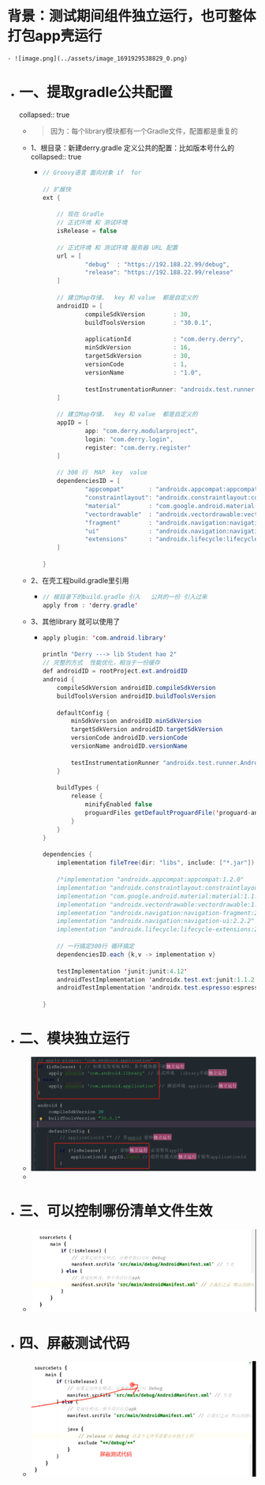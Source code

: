 # 背景：测试期间组件独立运行，也可整体打包app壳运行
	- ![image.png](../assets/image_1691929538829_0.png)
- # 一、提取gradle公共配置
  collapsed:: true
	- >因为：每个library模块都有一个Gradle文件，配置都是重复的
	- 1、根目录：新建derry.gradle 定义公共的配置：比如版本号什么的
	  collapsed:: true
		- ```groovy
		  // Groovy语言 面向对象 if  for
		  
		  // 扩展快
		  ext {
		  
		      // 现在 Gradle
		      // 正式环境 和 测试环境
		      isRelease = false
		  
		      // 正式环境 和 测试环境 服务器 URL 配置
		      url = [
		              "debug"  : "https://192.188.22.99/debug",
		              "release": "https://192.188.22.99/release"
		      ]
		  
		      // 建立Map存储，  key 和 value  都是自定义的
		      androidID = [
		              compileSdkVersion        : 30,
		              buildToolsVersion        : "30.0.1",
		  
		              applicationId            : "com.derry.derry",
		              minSdkVersion            : 16,
		              targetSdkVersion         : 30,
		              versionCode              : 1,
		              versionName              : "1.0",
		  
		              testInstrumentationRunner: "androidx.test.runner.AndroidJUnitRunner"
		      ]
		  
		      // 建立Map存储，  key 和 value  都是自定义的
		      appID = [
		              app: "com.derry.modularproject",
		              login: "com.derry.login",
		              register: "com.derry.register"
		      ]
		  
		      // 300 行  MAP  key  value
		      dependenciesID = [
		              "appcompat"       : "androidx.appcompat:appcompat:1.2.0",
		              "constraintlayout": "androidx.constraintlayout:constraintlayout:2.0.1",
		              "material"        : "com.google.android.material:material:1.1.0",
		              "vectordrawable"  : "androidx.vectordrawable:vectordrawable:1.1.0",
		              "fragment"        : "androidx.navigation:navigation-fragment:2.2.2",
		              "ui"              : "androidx.navigation:navigation-ui:2.2.2",
		              "extensions"      : "androidx.lifecycle:lifecycle-extensions:2.2.0",
		      ]
		  
		  }
		  ```
	- 2、在壳工程build.gradle里引用
		- ```java
		  // 根目录下的build.gradle 引入   公共的一份 引入过来
		  apply from : 'derry.gradle'
		  ```
	- 3、其他library 就可以使用了
		- ```java
		  apply plugin: 'com.android.library'
		  
		  println "Derry ---> lib Student hao 2"
		  // 完整的方式  性能优化，相当于一份缓存
		  def androidID = rootProject.ext.androidID
		  android {
		      compileSdkVersion androidID.compileSdkVersion
		      buildToolsVersion androidID.buildToolsVersion
		  
		      defaultConfig {
		          minSdkVersion androidID.minSdkVersion
		          targetSdkVersion androidID.targetSdkVersion
		          versionCode androidID.versionCode
		          versionName androidID.versionName
		  
		          testInstrumentationRunner "androidx.test.runner.AndroidJUnitRunner"
		      }
		  
		      buildTypes {
		          release {
		              minifyEnabled false
		              proguardFiles getDefaultProguardFile('proguard-android-optimize.txt'), 'proguard-rules.pro'
		          }
		      }
		  }
		  
		  dependencies {
		      implementation fileTree(dir: "libs", include: ["*.jar"])
		  
		      /*implementation "androidx.appcompat:appcompat:1.2.0"
		      implementation "androidx.constraintlayout:constraintlayout:2.0.1"
		      implementation "com.google.android.material:material:1.1.0"
		      implementation "androidx.vectordrawable:vectordrawable:1.1.0"
		      implementation "androidx.navigation:navigation-fragment:2.2.2"
		      implementation "androidx.navigation:navigation-ui:2.2.2"
		      implementation "androidx.lifecycle:lifecycle-extensions:2.2.0"*/
		  
		      // 一行搞定300行 循环搞定
		      dependenciesID.each {k,v -> implementation v}
		  
		      testImplementation 'junit:junit:4.12'
		      androidTestImplementation 'androidx.test.ext:junit:1.1.2'
		      androidTestImplementation 'androidx.test.espresso:espresso-core:3.3.0'
		  
		  }
		  ```
- # 二、模块独立运行
	- ![image.png](../assets/image_1691936162686_0.png)
	-
- # 三、可以控制哪份清单文件生效
	- ![image.png](../assets/image_1691936498128_0.png)
- # 四、屏蔽测试代码
	- ![image.png](../assets/image_1691936701042_0.png)